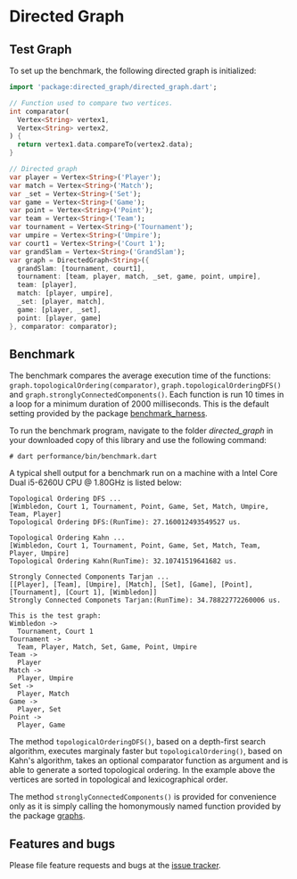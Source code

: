 # Directed Graph

## Test Graph
To set up the benchmark, the following directed graph is initialized:
```Dart
import 'package:directed_graph/directed_graph.dart';

// Function used to compare two vertices.
int comparator(
  Vertex<String> vertex1,
  Vertex<String> vertex2,
) {
  return vertex1.data.compareTo(vertex2.data);
}

// Directed graph
var player = Vertex<String>('Player');
var match = Vertex<String>('Match');
var _set = Vertex<String>('Set');
var game = Vertex<String>('Game');
var point = Vertex<String>('Point');
var team = Vertex<String>('Team');
var tournament = Vertex<String>('Tournament');
var umpire = Vertex<String>('Umpire');
var court1 = Vertex<String>('Court 1');
var grandSlam = Vertex<String>('GrandSlam');
var graph = DirectedGraph<String>({
  grandSlam: [tournament, court1],
  tournament: [team, player, match, _set, game, point, umpire],
  team: [player],
  match: [player, umpire],
  _set: [player, match],
  game: [player, _set],
  point: [player, game]
}, comparator: comparator);
```
## Benchmark
The benchmark compares the average execution time of the functions:
`graph.topologicalOrdering(comparator)`,
`graph.topologicalOrderingDFS()` and
`graph.stronglyConnectedComponents()`.
Each function is run 10 times in a loop for a minimum duration of 2000 milliseconds.
This is the default setting provided by the package [benchmark_harness].

To run the benchmark program, navigate to the folder *directed_graph* in your downloaded
copy of this library and use
the following command:
```shell
# dart performance/bin/benchmark.dart
```

A typical shell output for a benchmark run on a machine with a Intel Core Dual i5-6260U CPU @ 1.80GHz is listed below:
```shell
Topological Ordering DFS ...
[Wimbledon, Court 1, Tournament, Point, Game, Set, Match, Umpire, Team, Player]
Topological Ordering DFS:(RunTime): 27.160012493549527 us.

Topological Ordering Kahn ...
[Wimbledon, Court 1, Tournament, Point, Game, Set, Match, Team, Player, Umpire]
Topological Ordering Kahn(RunTime): 32.10741519641682 us.

Strongly Connected Components Tarjan ...
[[Player], [Team], [Umpire], [Match], [Set], [Game], [Point], [Tournament], [Court 1], [Wimbledon]]
Strongly Connected Componets Tarjan:(RunTime): 34.78822772260006 us.

This is the test graph:
Wimbledon ->
  Tournament, Court 1
Tournament ->
  Team, Player, Match, Set, Game, Point, Umpire
Team ->
  Player
Match ->
  Player, Umpire
Set ->
  Player, Match
Game ->
  Player, Set
Point ->
  Player, Game

```
The method `topologicalOrderingDFS()`, based on a depth-first search algorithm, executes marginaly faster
but `topologicalOrdering()`, based on Kahn's algorithm, takes an optional comparator function as argument
and is able to generate a sorted topological ordering. In the example above the vertices are sorted in
topological and lexicographical order.

The method `stronglyConnectedComponents()` is provided for convenience
only as it is simply calling the homonymously named function provided by the package [graphs].


## Features and bugs
Please file feature requests and bugs at the [issue tracker].

[benchmark_harness]: https://pub.dev/packages/benchmark_harness
[issue tracker]: https://github.com/simphotonics/directed_graph/issues
[graphs]: https://pub.dev/packages/graphs